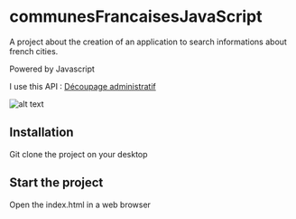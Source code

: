 # communesFrancaisesJavaScript

A project about the creation of an application to search informations about french cities.

Powered by Javascript

I use this API : [Découpage administratif](https://api.gouv.fr/documentation/api-geo)

![alt text](https://github.com/nrochard/communesFrancaises_JavaScript/blob/main/img/screen.png)

## Installation

Git clone the project on your desktop

## Start the project

Open the index.html in a web browser

